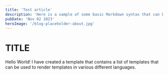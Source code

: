 ```yaml
---
title: 'Test article'
description: 'Here is a sample of some basic Markdown syntax that can be used when writing Markdown content in Astro.'
pubDate: 'Nov 02 2023'
heroImage: '/blog-placeholder-about.jpg'
---
```


# TITLE

Hello World! I have created a template that contains a list of templates that can be used to render templates in various different languages.